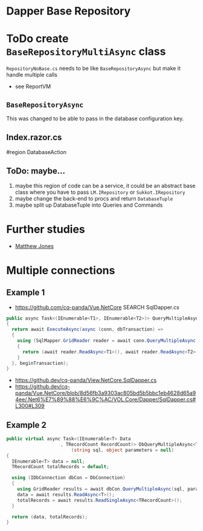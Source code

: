 # Dapper Base Repository

# ToDo create `BaseRepositoryMultiAsync` class

`RepositoryNoBase.cs` needs to be like `BaseRepositoryAsync` but make it handle multiple calls
- see ReportVM

## `BaseRepositoryAsync`
This was changed to be able to pass in the database configuration key.

## Index.razor.cs  	
#region DatabaseAction

## ToDo: maybe...
1. maybe this region of code can be a service, it could be an abstract base class where you have to pass 
	`LM.IRepository` or `Sukkot.IRepository`
2. maybe change the back-end to procs and return `DatabaseTuple`
3. maybe split up DatabaseTuple into Queries and Commands

# Further studies
- [Matthew Jones](https://exceptionnotfound.net/using-a-dapper-base-repository-in-c-to-improve-readability/)

# Multiple connections

## Example 1
- https://github.com/cq-panda/Vue.NetCore SEARCH SqlDapper.cs
```csharp
public async Task<(IEnumerable<T1>, IEnumerable<T2>)> QueryMultipleAsync<T1, T2>(string cmd, object param, CommandType? commandType = null, bool beginTransaction = false)
{
  return await ExecuteAsync(async (conn, dbTransaction) =>
  {
    using (SqlMapper.GridReader reader = await conn.QueryMultipleAsync(cmd, param, dbTransaction, commandType: commandType ?? CommandType.Text, commandTimeout: commandTimeout))
    {
      return (await reader.ReadAsync<T1>(), await reader.ReadAsync<T2>());
    }
  }, beginTransaction);
}
```
- https://github.dev/cq-panda/View.NetCore.SqlDapper.cs
- https://github.dev/cq-panda/Vue.NetCore/blob/8d56fb3a9303ac805bd5b5bbc1eb4628d65a94ee/.Net6%E7%89%88%E6%9C%AC/VOL.Core/Dapper/SqlDapper.cs#L300#L309


## Example 2
```csharp
public virtual async Task<(IEnumerable<T> Data
                    , TRecordCount RecordCount)> DbQueryMultipleAsync<T, TRecordCount>
                        (string sql, object parameters = null)
{
  IEnumerable<T> data = null;
  TRecordCount totalRecords = default;

  using (IDbConnection dbCon = DbConnection)
  {
    using GridReader results = await dbCon.QueryMultipleAsync(sql, parameters);
    data = await results.ReadAsync<T>();
    totalRecords = await results.ReadSingleAsync<TRecordCount>();
  }

  return (data, totalRecords);
}
```

